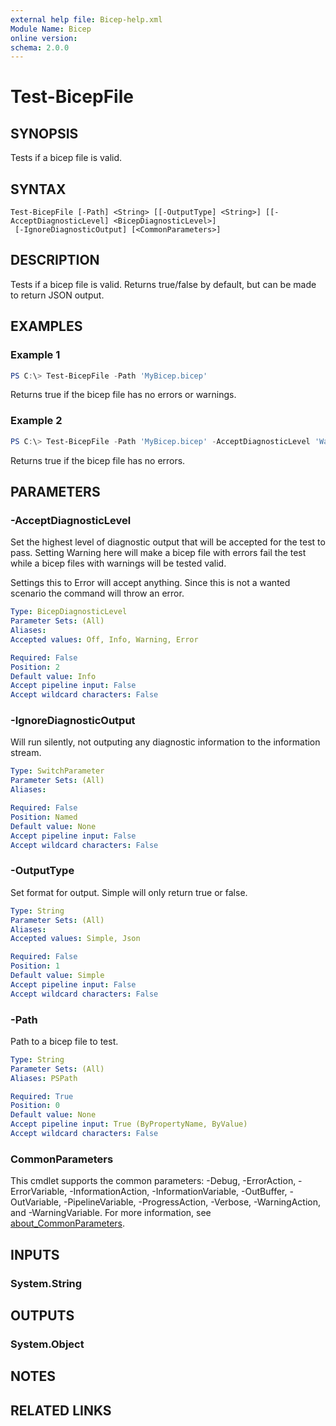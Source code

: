 ```yaml
---
external help file: Bicep-help.xml
Module Name: Bicep
online version:
schema: 2.0.0
---
```


# Test-BicepFile

## SYNOPSIS
Tests if a bicep file is valid.

## SYNTAX

```
Test-BicepFile [-Path] <String> [[-OutputType] <String>] [[-AcceptDiagnosticLevel] <BicepDiagnosticLevel>]
 [-IgnoreDiagnosticOutput] [<CommonParameters>]
```

## DESCRIPTION
Tests if a bicep file is valid. Returns true/false by default, but can
be made to return JSON output.

## EXAMPLES

### Example 1
```powershell
PS C:\> Test-BicepFile -Path 'MyBicep.bicep'
```

Returns true if the bicep file has no errors or warnings.

### Example 2
```powershell
PS C:\> Test-BicepFile -Path 'MyBicep.bicep' -AcceptDiagnosticLevel 'Warning'
```

Returns true if the bicep file has no errors.

## PARAMETERS

### -AcceptDiagnosticLevel
Set the highest level of diagnostic output that will be accepted
for the test to pass. Setting Warning here will make a bicep file
with errors fail the test while a bicep files with warnings will be
tested valid.

Settings this to Error will accept anything. Since this is not a wanted
scenario the command will throw an error.

```yaml
Type: BicepDiagnosticLevel
Parameter Sets: (All)
Aliases:
Accepted values: Off, Info, Warning, Error

Required: False
Position: 2
Default value: Info
Accept pipeline input: False
Accept wildcard characters: False
```

### -IgnoreDiagnosticOutput
Will run silently, not outputing any diagnostic information 
to the information stream.

```yaml
Type: SwitchParameter
Parameter Sets: (All)
Aliases:

Required: False
Position: Named
Default value: None
Accept pipeline input: False
Accept wildcard characters: False
```

### -OutputType
Set format for output. Simple will only return true or false.

```yaml
Type: String
Parameter Sets: (All)
Aliases:
Accepted values: Simple, Json

Required: False
Position: 1
Default value: Simple
Accept pipeline input: False
Accept wildcard characters: False
```

### -Path
Path to a bicep file to test.

```yaml
Type: String
Parameter Sets: (All)
Aliases: PSPath

Required: True
Position: 0
Default value: None
Accept pipeline input: True (ByPropertyName, ByValue)
Accept wildcard characters: False
```

### CommonParameters
This cmdlet supports the common parameters: -Debug, -ErrorAction, -ErrorVariable, -InformationAction, -InformationVariable, -OutBuffer, -OutVariable, -PipelineVariable, -ProgressAction, -Verbose, -WarningAction, and -WarningVariable. For more information, see [about_CommonParameters](http://go.microsoft.com/fwlink/?LinkID=113216).

## INPUTS

### System.String

## OUTPUTS

### System.Object
## NOTES

## RELATED LINKS
